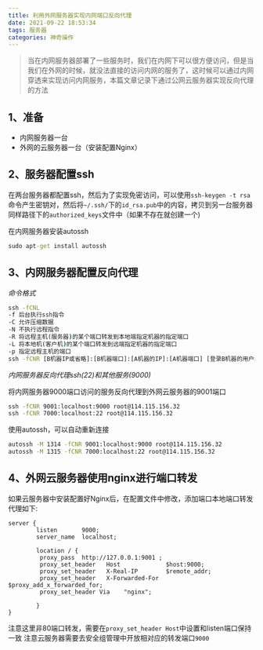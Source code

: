 ```yaml
---
title: 利用外网服务器实现内网端口反向代理
date: 2021-09-22 18:53:34
tags: 服务器
categories: 神奇操作
---
```


> 当在内网服务器部署了一些服务时，我们在内网下可以很方便访问，但是当我们在外网的时候，就没法直接的访问内网的服务了，这时候可以通过内网穿透来实现访问内网服务，本篇文章记录下通过公网云服务器实现反向代理的方法

## 1、准备

- 内网服务器一台
- 外网的云服务器一台（安装配置Nginx）

## 2、服务器配置ssh

在两台服务器都配置ssh，然后为了实现免密访问，可以使用`ssh-keygen -t rsa `命令产生密钥对，然后将`~/.ssh/`下的`id_rsa.pub`中的内容，拷贝到另一台服务器同样路径下的`authorized_keys`文件中（如果不存在就创建一个)

在内网服务器安装autossh

```cmd
sudo apt-get install autossh
```

## 3、内网服务器配置反向代理

*命令格式*

```cmd
ssh -fCNL 
-f 后台执行ssh指令
-C 允许压缩数据
-N 不执行远程指令
-R 将远程主机(服务器)的某个端口转发到本地端指定机器的指定端口
-L 将本地机(客户机)的某个端口转发到远端指定机器的指定端口
-p 指定远程主机的端口
ssh -fCNR [B机器IP或省略]:[B机器端口]:[A机器的IP]:[A机器端口] [登录B机器的用户名@服务器IP]

```

*内网服务器反向代理ssh(22)和其他服务(9000)*

将内网服务器9000端口访问的服务反向代理到外网云服务器的9001端口

```cmd
ssh -fCNR 9001:localhost:9000 root@114.115.156.32
ssh -fCNR 7000:localhost:22 root@114.115.156.32
```

使用autossh，可以自动重新连接

```cmd
autossh -M 1314 -fCNR 9001:localhost:9000 root@114.115.156.32
autossh -M 1315 -fCNR 7000:localhost:22 root@114.115.156.32
```


## 4、外网云服务器使用nginx进行端口转发

如果云服务器中安装配置好Nginx后，在配置文件中修改，添加端口本地端口转发代理如下:

```
server {
   		listen       9000;
        server_name  localhost;
 
        location / {
         proxy_pass  http://127.0.0.1:9001 ;
         proxy_set_header   Host             $host:9000;
         proxy_set_header   X-Real-IP        $remote_addr;
         proxy_set_header   X-Forwarded-For  $proxy_add_x_forwarded_for;
         proxy_set_header Via    "nginx";
 
        }
}

```

注意这里非80端口转发，需要在`proxy_set_header Host`中设置和listen端口保持一致
注意云服务器需要去安全组管理中开放相对应的转发端口`9000`


